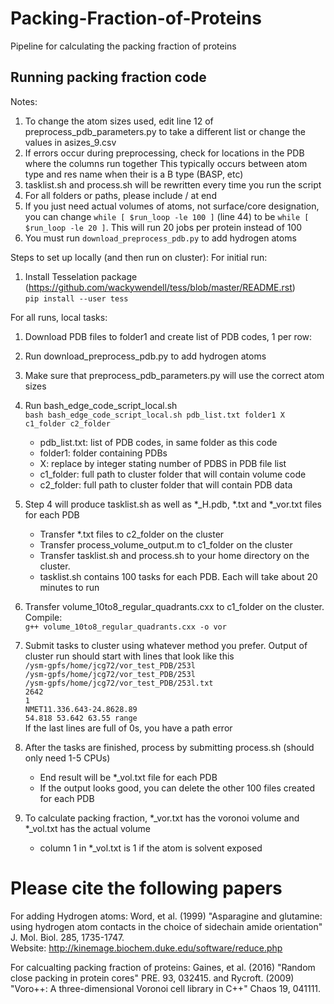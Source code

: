 # Packing-Fraction-of-Proteins
Pipeline for calculating the packing fraction of proteins

## Running packing fraction code

Notes:
1. To change the atom sizes used, edit line 12 of preprocess_pdb_parameters.py to take a different list
	or change the values in asizes_9.csv
2. If errors occur during preprocessing, check for locations in the PDB where the columns run together
	This typically occurs between atom type and res name when their is a B type (BASP, etc)
3. tasklist.sh and process.sh will be rewritten every time you run the script
4. For all folders or paths, please include / at end 
5. If you just need actual volumes of atoms, not surface/core designation, you can change `while [ $run_loop -le 100 ]` (line 44) to be `while [ $run_loop -le 20 ]`. This will run 20 jobs per protein instead of 100
6. You must run `download_preprocess_pdb.py` to add hydrogen atoms

Steps to set up locally (and then run on cluster):
For initial run:
1. Install Tesselation package (https://github.com/wackywendell/tess/blob/master/README.rst)  
	`pip install --user tess`

For all runs, local tasks:
1. Download PDB files to folder1 and create list of PDB codes, 1 per row:
2. Run download_preprocess_pdb.py to add hydrogen atoms
3. Make sure that preprocess_pdb_parameters.py will use the correct atom sizes
4. Run bash_edge_code_script_local.sh  
	`bash bash_edge_code_script_local.sh pdb_list.txt folder1 X c1_folder c2_folder` 
	- pdb_list.txt: list of PDB codes, in same folder as this code
	- folder1: folder containing PDBs
	- X: replace by integer stating number of PDBS in PDB file list
	- c1_folder: full path to cluster folder that will contain volume code
	- c2_folder: full path to cluster folder that will contain PDB data
5. Step 4 will produce tasklist.sh as well as *_H.pdb, *.txt and *_vor.txt files for each PDB
	- Transfer *.txt files to c2_folder on the cluster
	- Transfer process_volume_output.m to c1_folder on the cluster
	- Transfer tasklist.sh and process.sh to your home directory on the cluster. 
	- tasklist.sh contains 100 tasks for each PDB. Each will take about 20 minutes to run
6. Transfer volume_10to8_regular_quadrants.cxx to c1_folder on the cluster. Compile:  
	`g++ volume_10to8_regular_quadrants.cxx -o vor`
7. Submit tasks to cluster using whatever method you prefer. Output of cluster run should start with lines that look like this  
`/ysm-gpfs/home/jcg72/vor_test_PDB/253l`  
`/ysm-gpfs/home/jcg72/vor_test_PDB/253l`  
`/ysm-gpfs/home/jcg72/vor_test_PDB/253l.txt`  
`2642`  
`1`  
`NMET11.336.643-24.8628.89`  
`54.818 53.642 63.55 range`  
If the last lines are full of 0s, you have a path error

8. After the tasks are finished, process by submitting process.sh (should only need 1-5 CPUs)  
	- End result will be *_vol.txt file for each PDB
	- If the output looks good, you can delete the other 100 files created for each PDB
9. To calculate packing fraction, *_vor.txt has the voronoi volume and *_vol.txt has the actual volume
	- column 1 in *_vol.txt is 1 if the atom is solvent exposed

 
# Please cite the following papers 

For adding Hydrogen atoms: Word, et al. (1999) "Asparagine and glutamine: using hydrogen atom contacts in the choice of sidechain amide orientation" J. Mol. Biol. 285, 1735-1747.   
Website: http://kinemage.biochem.duke.edu/software/reduce.php

For calcualting packing fraction of proteins: Gaines, et al. (2016) "Random close packing in protein cores" PRE. 93, 032415. and  Rycroft. (2009) "Voro++: A three-dimensional Voronoi cell library in C++" Chaos 19, 041111.


